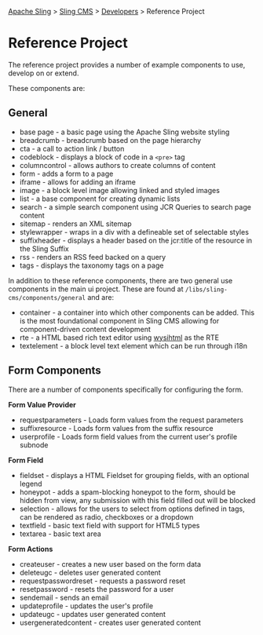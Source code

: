 <!-- Licensed to the Apache Software Foundation (ASF) under one or more contributor 
	license agreements. See the NOTICE file distributed with this work for additional 
	information regarding copyright ownership. The ASF licenses this file to 
	you under the Apache License, Version 2.0 (the "License"); you may not use 
	this file except in compliance with the License. You may obtain a copy of 
	the License at http://www.apache.org/licenses/LICENSE-2.0 Unless required 
	by applicable law or agreed to in writing, software distributed under the 
	License is distributed on an "AS IS" BASIS, WITHOUT WARRANTIES OR CONDITIONS 
	OF ANY KIND, either express or implied. See the License for the specific 
	language governing permissions and limitations under the License. -->
[Apache Sling](https://sling.apache.org) > [Sling CMS](https://github.com/apache/sling-org-apache-sling-app-cms) > [Developers](developers.md) > Reference Project

# Reference Project

The reference project provides a number of example components to use, develop on or extend.

These components are:

## General

 - base page - a basic page using the Apache Sling website styling
 - breadcrumb - breadcrumb based on the page hierarchy
 - cta - a call to action link / button
 - codeblock - displays a block of code in a `<pre>` tag
 - columncontrol - allows authors to create columns of content
 - form - adds a form to a page
 - iframe - allows for adding an iframe
 - image - a block level image allowing linked and styled images
 - list	- a base component for creating dynamic lists
 - search - a simple search component using JCR Queries to search page content	
 - sitemap - renders an XML sitemap
 - stylewrapper - wraps in a div with a defineable set of selectable styles
 - suffixheader - displays a header based on the jcr:title of the resource in the Sling Suffix
 - rss - renders an RSS feed backed on a query
 - tags - displays the taxonomy tags on a page
 
 
In addition to these reference components, there are two general use components in the main ui project. These are found at `/libs/sling-cms/components/general` and are:

 - container - a container into which other components can be added. This is the most foundational component in Sling CMS allowing for component-driven content development
 - rte - a HTML based rich text editor using [wysihtml](http://wysihtml.com/) as the RTE
 - textelement - a block level text element which can be run through i18n
 
## Form Components

There are a number of components specifically for configuring the form.

**Form Value Provider**

 - requestparameters - Loads form values from the request parameters
 - suffixresource - Loads form values from the suffix resource
 - userprofile - Loads form field values from the current user's profile subnode
 
**Form Field**

 - fieldset - displays a HTML Fieldset for grouping fields, with an optional legend
 - honeypot - adds a spam-blocking honeypot to the form, should be hidden from view, any submission with this field filled out will be blocked
 - selection - allows for the users to select from options defined in tags, can be rendered as radio, checkboxes or a dropdown
 - textfield - basic text field with support for HTML5 types
 - textarea - basic text area

**Form Actions**

 - createuser - creates a new user based on the form data
 - deleteugc - deletes user generated content
 - requestpasswordreset - requests a password reset
 - resetpassword - resets the password for a user
 - sendemail - sends an email
 - updateprofile - updates the user's profile
 - updateugc - updates user generated content
 - usergeneratedcontent - creates user generated content